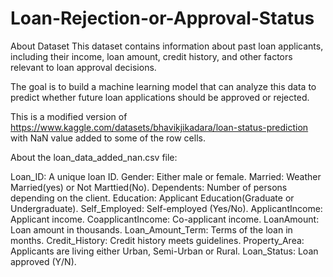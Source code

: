 # Loan-Rejection-or-Approval-Status

About Dataset
This dataset contains information about past loan applicants, including their income, loan amount, credit history, and other factors relevant to loan approval decisions.

The goal is to build a machine learning model that can analyze this data to predict whether future loan applications should be approved or rejected.

This is a modified version of https://www.kaggle.com/datasets/bhavikjikadara/loan-status-prediction with NaN value added to some of the row cells.

About the loan_data_added_nan.csv file:

Loan_ID: A unique loan ID.
Gender: Either male or female.
Married: Weather Married(yes) or Not Marttied(No).
Dependents: Number of persons depending on the client.
Education: Applicant Education(Graduate or Undergraduate).
Self_Employed: Self-employed (Yes/No).
ApplicantIncome: Applicant income.
CoapplicantIncome: Co-applicant income.
LoanAmount: Loan amount in thousands.
Loan_Amount_Term: Terms of the loan in months.
Credit_History: Credit history meets guidelines.
Property_Area: Applicants are living either Urban, Semi-Urban or Rural.
Loan_Status: Loan approved (Y/N).
